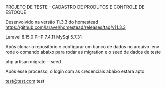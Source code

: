 PROJETO DE TESTE - CADASTRO DE PRODUTOS E CONTROLE DE ESTOQUE

Desenvolvido na versão 11.3.3 do homestead
https://github.com/laravel/homestead/releases/tag/v11.3.3

Laravel 8.15.0
PHP 7.4.11
MySql 5.7.31


Após clonar o repositório e configurar um banco de dados no arquivo .env rode o comando abaixo para rodar as migration e o seed de dados de teste

php artisan migrate --seed

Após esse processo, o login com as credenciais abaixo estará apto

test@test.com:test

